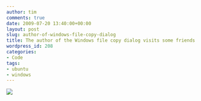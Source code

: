 ```yaml
---
author: tim
comments: true
date: 2009-07-20 13:40:00+00:00
layout: post
slug: author-of-windows-file-copy-dialog
title: The author of the Windows file copy dialog visits some friends
wordpress_id: 208
categories:
- Code
tags:
- ubuntu
- windows
---
```


[![](http://imgs.xkcd.com/comics/estimation.png)](http://imgs.xkcd.com/comics/estimation.png)
